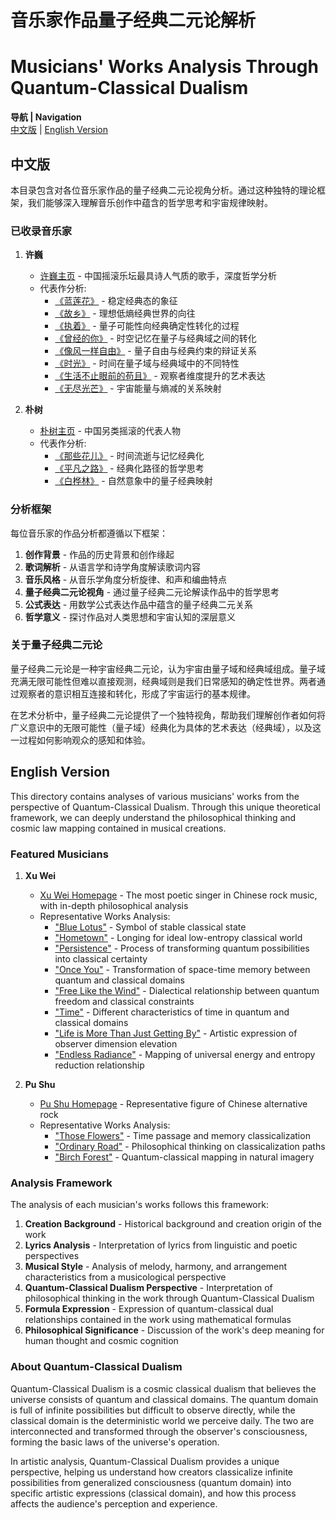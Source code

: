 # 音乐家作品量子经典二元论解析
# Musicians' Works Analysis Through Quantum-Classical Dualism

**导航 | Navigation**  
[中文版](#中文版) | [English Version](#english-version)

## 中文版

本目录包含对各位音乐家作品的量子经典二元论视角分析。通过这种独特的理论框架，我们能够深入理解音乐创作中蕴含的哲学思考和宇宙规律映射。

### 已收录音乐家

1. **许巍**
   - [许巍主页](xuwei.md) - 中国摇滚乐坛最具诗人气质的歌手，深度哲学分析
   - 代表作分析:
     - [《蓝莲花》](xuwei_lanlaienhua.md) - 稳定经典态的象征
     - [《故乡》](xuwei_guxiang.md) - 理想低熵经典世界的向往
     - [《执着》](xuwei_zhizhuo.md) - 量子可能性向经典确定性转化的过程
     - [《曾经的你》](xuwei_cengJingDeNi.md) - 时空记忆在量子与经典域之间的转化
     - [《像风一样自由》](xuwei_xiangFengYiYangZiYou.md) - 量子自由与经典约束的辩证关系
     - [《时光》](xuwei_shiguang.md) - 时间在量子域与经典域中的不同特性
     - [《生活不止眼前的苟且》](xuwei_shenghuoBuZhiYanQianDeGouQie.md) - 观察者维度提升的艺术表达
     - [《无尽光芒》](xuwei_wujinguangmang.md) - 宇宙能量与熵减的关系映射

2. **朴树**
   - [朴树主页](pushu.md) - 中国另类摇滚的代表人物
   - 代表作分析:
     - [《那些花儿》](pushu_nafehua.md) - 时间流逝与记忆经典化
     - [《平凡之路》](pushu_pingfanzhilu.md) - 经典化路径的哲学思考
     - [《白桦林》](pushu_baihulin.md) - 自然意象中的量子经典映射

### 分析框架

每位音乐家的作品分析都遵循以下框架：

1. **创作背景** - 作品的历史背景和创作缘起
2. **歌词解析** - 从语言学和诗学角度解读歌词内容
3. **音乐风格** - 从音乐学角度分析旋律、和声和编曲特点
4. **量子经典二元论视角** - 通过量子经典二元论解读作品中的哲学思考
5. **公式表达** - 用数学公式表达作品中蕴含的量子经典二元关系
6. **哲学意义** - 探讨作品对人类思想和宇宙认知的深层意义

### 关于量子经典二元论

量子经典二元论是一种宇宙经典二元论，认为宇宙由量子域和经典域组成。量子域充满无限可能性但难以直接观测，经典域则是我们日常感知的确定性世界。两者通过观察者的意识相互连接和转化，形成了宇宙运行的基本规律。

在艺术分析中，量子经典二元论提供了一个独特视角，帮助我们理解创作者如何将广义意识中的无限可能性（量子域）经典化为具体的艺术表达（经典域），以及这一过程如何影响观众的感知和体验。

## English Version

This directory contains analyses of various musicians' works from the perspective of Quantum-Classical Dualism. Through this unique theoretical framework, we can deeply understand the philosophical thinking and cosmic law mapping contained in musical creations.

### Featured Musicians

1. **Xu Wei**
   - [Xu Wei Homepage](xuwei.md) - The most poetic singer in Chinese rock music, with in-depth philosophical analysis
   - Representative Works Analysis:
     - ["Blue Lotus"](xuwei_lanlaienhua.md) - Symbol of stable classical state
     - ["Hometown"](xuwei_guxiang.md) - Longing for ideal low-entropy classical world
     - ["Persistence"](xuwei_zhizhuo.md) - Process of transforming quantum possibilities into classical certainty
     - ["Once You"](xuwei_cengJingDeNi.md) - Transformation of space-time memory between quantum and classical domains
     - ["Free Like the Wind"](xuwei_xiangFengYiYangZiYou.md) - Dialectical relationship between quantum freedom and classical constraints
     - ["Time"](xuwei_shiguang.md) - Different characteristics of time in quantum and classical domains
     - ["Life is More Than Just Getting By"](xuwei_shenghuoBuZhiYanQianDeGouQie.md) - Artistic expression of observer dimension elevation
     - ["Endless Radiance"](xuwei_wujinguangmang.md) - Mapping of universal energy and entropy reduction relationship

2. **Pu Shu**
   - [Pu Shu Homepage](pushu.md) - Representative figure of Chinese alternative rock
   - Representative Works Analysis:
     - ["Those Flowers"](pushu_nafehua.md) - Time passage and memory classicalization
     - ["Ordinary Road"](pushu_pingfanzhilu.md) - Philosophical thinking on classicalization paths
     - ["Birch Forest"](pushu_baihulin.md) - Quantum-classical mapping in natural imagery

### Analysis Framework

The analysis of each musician's works follows this framework:

1. **Creation Background** - Historical background and creation origin of the work
2. **Lyrics Analysis** - Interpretation of lyrics from linguistic and poetic perspectives
3. **Musical Style** - Analysis of melody, harmony, and arrangement characteristics from a musicological perspective
4. **Quantum-Classical Dualism Perspective** - Interpretation of philosophical thinking in the work through Quantum-Classical Dualism
5. **Formula Expression** - Expression of quantum-classical dual relationships contained in the work using mathematical formulas
6. **Philosophical Significance** - Discussion of the work's deep meaning for human thought and cosmic cognition

### About Quantum-Classical Dualism

Quantum-Classical Dualism is a cosmic classical dualism that believes the universe consists of quantum and classical domains. The quantum domain is full of infinite possibilities but difficult to observe directly, while the classical domain is the deterministic world we perceive daily. The two are interconnected and transformed through the observer's consciousness, forming the basic laws of the universe's operation.

In artistic analysis, Quantum-Classical Dualism provides a unique perspective, helping us understand how creators classicalize infinite possibilities from generalized consciousness (quantum domain) into specific artistic expressions (classical domain), and how this process affects the audience's perception and experience. 